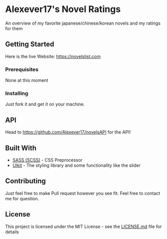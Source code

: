# Alexever17's Novel Ratings
An overview of my favorite japanese/chinese/korean novels and my ratings for them <br>

## Getting Started

Here is the live Website: https://novelslist.com
### Prerequisites

None at this moment

### Installing

Just fork it and get it on your machine.

## API

Head to https://github.com/Alexever17/novelsAPI for the API!

## Built With

* [SASS (SCSS)](https://sass-lang.com/) - CSS Preprocessor
* [UIkit](https://getuikit.com/) - The styling library and some functionality like the slider

## Contributing

Just feel free to make Pull request however you see fit. Feel free to contact me for question.

## License

This project is licensed under the MIT License - see the [LICENSE.md](LICENSE.md) file for details
